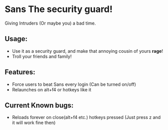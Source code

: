 # Sans The security guard!

Giving Intruders (Or maybe you) a bad time.

## Usage:
- Use it as a security guard, and make that annoying cousin of yours **rage**!
- Troll your friends and family!

## Features:
- Force users to beat Sans every login (Can be turned on/off)
- Relaunches on alt+f4 or hotkeys like it

## Current Known bugs:
- Reloads forever on close(alt+f4 etc.) hotkeys pressed (Just press z and it will work fine then)

